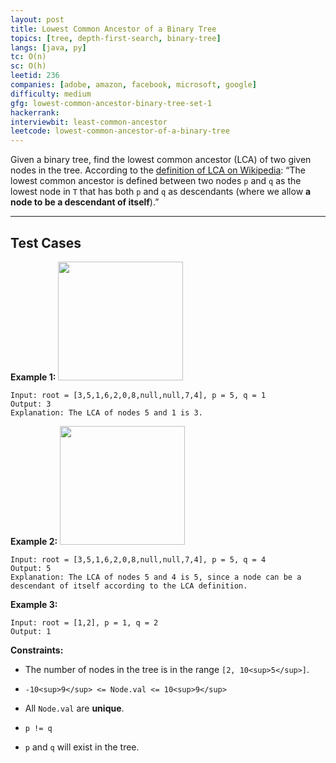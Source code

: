 ```yaml
---
layout: post
title: Lowest Common Ancestor of a Binary Tree
topics: [tree, depth-first-search, binary-tree]
langs: [java, py]
tc: O(n)
sc: O(h)
leetid: 236
companies: [adobe, amazon, facebook, microsoft, google]
difficulty: medium
gfg: lowest-common-ancestor-binary-tree-set-1
hackerrank: 
interviewbit: least-common-ancestor
leetcode: lowest-common-ancestor-of-a-binary-tree
---
```

Given a binary tree, find the lowest common ancestor (LCA) of two given nodes in the tree.
According to the <a href="https://en.wikipedia.org/wiki/Lowest_common_ancestor" target="_blank">definition of LCA on Wikipedia</a>: “The lowest common ancestor is defined between two nodes `p` and `q` as the lowest node in `T` that has both `p` and `q` as descendants (where we allow <b>a node to be a descendant of itself</b>).”
 
---
## Test Cases
**Example 1:**
<img alt="" src="https://assets.leetcode.com/uploads/2018/12/14/binarytree.png" style="width: 200px; height: 190px;" />
```
Input: root = [3,5,1,6,2,0,8,null,null,7,4], p = 5, q = 1
Output: 3
Explanation: The LCA of nodes 5 and 1 is 3.
```
**Example 2:**
<img alt="" src="https://assets.leetcode.com/uploads/2018/12/14/binarytree.png" style="width: 200px; height: 190px;" />
```
Input: root = [3,5,1,6,2,0,8,null,null,7,4], p = 5, q = 4
Output: 5
Explanation: The LCA of nodes 5 and 4 is 5, since a node can be a descendant of itself according to the LCA definition.
```
**Example 3:**
```
Input: root = [1,2], p = 1, q = 2
Output: 1
```
 
**Constraints:**
	
* The number of nodes in the tree is in the range `[2, 10<sup>5</sup>]`.
	
* `-10<sup>9</sup> <= Node.val <= 10<sup>9</sup>`
	
* All `Node.val` are **unique**.
	
* `p != q`
	
* `p` and `q` will exist in the tree.

        
